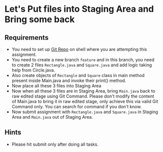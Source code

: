 # Let's Put files into Staging Area and Bring some back

## Requirements

 - You need to set up [Git Repo](https://github.com/ak-s-0723/Assignment2) on shell where you are attempting this assignment.
 - You need to create a new branch `feature` and in this branch, you need to create 2 files `Rectangle.java` and `Square.java` and add logic taking help from Circle.java.
 - Also create objects of `Rectangle` and `Square` class in main method present inside Main.java and invoke their print() method.
 - Now place all these 3 files into Staging Area
 - Now when all these 3 files are in Staging Area, bring `Main.java` back to raw edited stage using Git Command. Please don't modify the content of Main.java to bring it in raw edited stage, only achieve this via valid Git Command only. You can search for command if you don't know.
 - Now submit assignment with `Rectangle.java` and `Square.java` in Staging Area and `Main.java` out of Staging Area.

## Hints
- Please hit submit only after doing all tasks.
